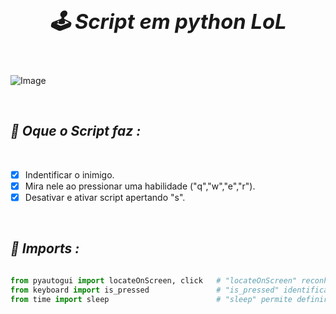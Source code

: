 ### ***<h1 align="center"> 🕹 Script em python LoL </h1>***

&nbsp;

<img src="https://github.com/MayconCoutinho/script_lol/blob/main/Anima%C3%A7%C3%A3o213564.gif" alt="Image">


&nbsp;

## ***📌 Oque o Script faz :***
&nbsp;
   - [x] Indentificar o inimigo.
   - [x] Mira nele ao pressionar uma habilidade ("q","w","e","r").
   - [x] Desativar e ativar script apertando "s".

&nbsp;

## ***📡 Imports :***


```python
 
from pyautogui import locateOnScreen, click   # "locateOnScreen" reconhecimento de imagem em tempo real, "click" mover o mouse.
from keyboard import is_pressed               # "is_pressed" identificar se alguma tecla específica esta sendo pressionada do teclado
from time import sleep                        # "sleep" permite definir pausas de tempo antes de ativar alguma coisa.         

```
